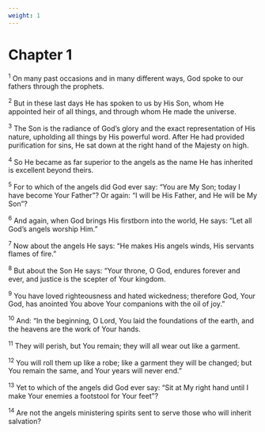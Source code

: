 ```yaml
---
weight: 1
---
```


# Chapter 1

<sup>1</sup> On many past occasions and in many different ways, God spoke to our fathers through the prophets. 

<sup>2</sup> But in these last days He has spoken to us by His Son, whom He appointed heir of all things, and through whom He made the universe. 

<sup>3</sup> The Son is the radiance of God’s glory and the exact representation of His nature, upholding all things by His powerful word. After He had provided purification for sins, He sat down at the right hand of the Majesty on high. 

<sup>4</sup> So He became as far superior to the angels as the name He has inherited is excellent beyond theirs. 

<sup>5</sup> For to which of the angels did God ever say: “You are My Son; today I have become Your Father”? Or again: “I will be His Father, and He will be My Son”? 

<sup>6</sup> And again, when God brings His firstborn into the world, He says: “Let all God’s angels worship Him.” 

<sup>7</sup> Now about the angels He says: “He makes His angels winds, His servants flames of fire.” 

<sup>8</sup> But about the Son He says: “Your throne, O God, endures forever and ever, and justice is the scepter of Your kingdom. 

<sup>9</sup> You have loved righteousness and hated wickedness; therefore God, Your God, has anointed You above Your companions with the oil of joy.” 

<sup>10</sup> And: “In the beginning, O Lord, You laid the foundations of the earth, and the heavens are the work of Your hands. 

<sup>11</sup> They will perish, but You remain; they will all wear out like a garment. 

<sup>12</sup> You will roll them up like a robe; like a garment they will be changed; but You remain the same, and Your years will never end.” 

<sup>13</sup> Yet to which of the angels did God ever say: “Sit at My right hand until I make Your enemies a footstool for Your feet”? 

<sup>14</sup> Are not the angels ministering spirits sent to serve those who will inherit salvation? 


